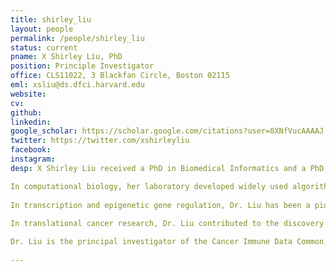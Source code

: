 ```yaml
---
title: shirley_liu
layout: people
permalink: /people/shirley_liu
status: current
pname: X Shirley Liu, PhD
position: Principle Investigator
office: CLS11022, 3 Blackfan Circle, Boston 02115
eml: xsliu@ds.dfci.harvard.edu
website:
cv: 
github:
linkedin:
google_scholar: https://scholar.google.com/citations?user=8XNfVucAAAAJ
twitter: https://twitter.com/xshirleyliu
facebook: 
instagram:
desp: X Shirley Liu received a PhD in Biomedical Informatics and a PhD minor in Computer Science from Stanford University in 2002. She is now Professor of Biostatistics and Computational Biology at Harvard University and the Director of the Center of Functional Cancer Epigenetics at Dana-Farber Cancer Institute. Her research focuses on algorithm development and integrative mining from high throughput genomics data to understand gene regulation and therapy response in cancer.

In computational biology, her laboratory developed widely used algorithms and tools for transcription factor motif finding, ChIP-chip/seq, chromatin accessibility profiles, CRISPR screen analyses, and tumor immune characterization. Many of her algorithms helped the community adopt new genomics technologies.
 
In transcription and epigenetic gene regulation, Dr. Liu has been a pioneer in using chromatin dynamics to predict trans-factors and cis-elements involved in biological processes and diseases. As a member of the mod/ENCODE consortium she helped establish best practices in ChIP-chip/seq. She and colleagues generated the first high throughput nucleosome map in the human genome, and identified the chromatin signature of embryonic pluripotency. Her work significantly advanced the understanding of the roles of many transcriptional and epigenetic regulators and cis-elements in cancer.
 
In translational cancer research, Dr. Liu contributed to the discovery of drug response biomarkers, drug resistance mechanisms, and effective combination therapies. Through analyses of large-scale compound and genetic screens as well as tumor profiling cohorts, her group revealed the functions of steroid hormone therapies, epigenetic inhibitors, gamma secretase inhibitor, receptor tyrosine kinase inhibitors, and immune checkpoint inhibitors in different cancers.

Dr. Liu is the principal investigator of the Cancer Immune Data Common, a cancer moonshot project from National Cancer Institute with the goal of identifying biomarkers for optimizing cancer immunotherapy strategies. She is a fellow of the International Society of Computational Biology (ISCB), and a Breast Cancer Research Foundation Investigator. She is a recipient of the Sloan Research Fellowship, Weitzman Outstanding Early Career Investigator Award from the Endocrine Society, ISCB 2020 Innovator Award, and the 2020 Benjamin Franklin Award for Open Access in the Life Sciences.
 
---
```



